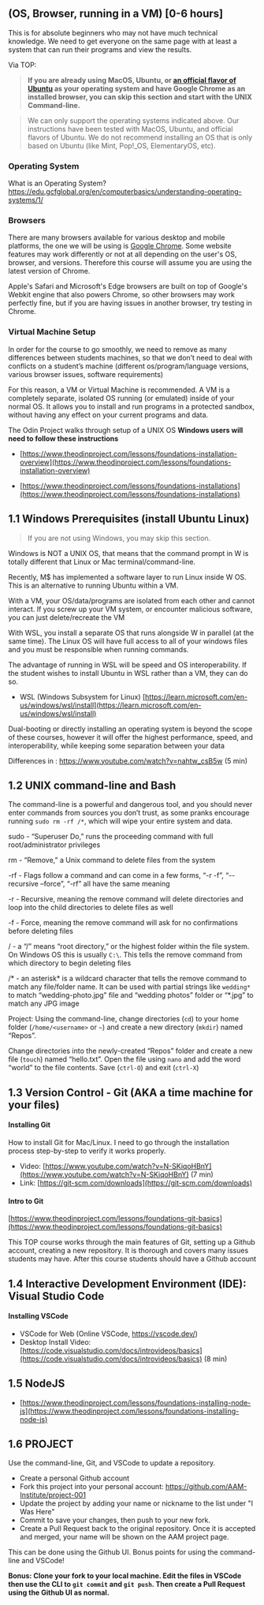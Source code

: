 ## (OS, Browser, running in a VM) [0-6 hours]

This is for absolute beginners who may not have much technical knowledge. We need to get everyone on the same page with at least a system that can run their programs and view the results.

Via TOP:

> **If you are already using MacOS, Ubuntu, or [an official flavor of Ubuntu](https://wiki.ubuntu.com/UbuntuFlavors) as your operating system and have Google Chrome as an installed browser, you can skip this section and start with the UNIX Command-line.**

> We can only support the operating systems indicated above. Our instructions have been tested with MacOS, Ubuntu, and official flavors of Ubuntu. We do not recommend installing an OS that is only based on Ubuntu (like Mint, Pop!_OS, ElementaryOS, etc). 


### Operating System
What is an Operating System?
https://edu.gcfglobal.org/en/computerbasics/understanding-operating-systems/1/


### Browsers
There are many browsers available for various desktop and mobile platforms, the one we will be using is [Google Chrome](https://www.google.com/chrome/). Some website features may work differently or not at all depending on the user's OS, browser, and versions. Therefore this course will assume you are using the latest version of Chrome.

Apple's Safari and Microsoft's Edge browsers are built on top of Google's Webkit engine that also powers Chrome, so other browsers may work perfectly fine, but if you are having issues in another browser, try testing in Chrome.


### Virtual Machine Setup
In order for the course to go smoothly, we need to remove as many differences between students machines, so that we don’t need to deal with conflicts on a student’s machine (different os/program/language versions, various browser issues, software requirements)

For this reason, a VM or Virtual Machine is recommended. A VM is a completely separate, isolated OS running (or emulated) inside of your normal OS. It allows you to install and run programs in a protected sandbox, without having any effect on your current programs and data.

The Odin Project walks through setup of a UNIX OS **Windows users will need to follow these instructions**  

-   [https://www.theodinproject.com/lessons/foundations-installation-overview](https://www.theodinproject.com/lessons/foundations-installation-overview)

-   [https://www.theodinproject.com/lessons/foundations-installations](https://www.theodinproject.com/lessons/foundations-installations)


## 1.1 Windows Prerequisites (install Ubuntu Linux)

> If you are not using Windows, you may skip this section.

Windows is NOT a UNIX OS, that means that the command prompt in W is totally different that Linux or Mac terminal/command-line.

Recently, M$ has implemented a software layer to run Linux inside W OS. This is an alternative to running Ubuntu within a VM. 

With a VM, your OS/data/programs are isolated from each other and cannot interact. If you screw up your VM system, or encounter malicious software, you can just delete/recreate the VM

With WSL, you install a separate OS that runs alongside W in parallel (at the same time). The Linux OS will have full access to all of your windows files and you must be responsible when running commands.

The advantage of running in WSL will be speed and OS interoperability. If the student wishes to install Ubuntu in WSL rather than a VM, they can do so.

-   WSL (Windows Subsystem for Linux) [https://learn.microsoft.com/en-us/windows/wsl/install](https://learn.microsoft.com/en-us/windows/wsl/install)

Dual-booting or directly installing an operating system is beyond the scope of these courses, however it will offer the highest performance, speed, and interoperability, while keeping some separation between your data

Differences in : https://www.youtube.com/watch?v=nahtw_csB5w (5 min)


## 1.2 UNIX command-line and Bash

The command-line is a powerful and dangerous tool, and you should never enter commands from sources you don’t trust, as some pranks encourage running `sudo rm -rf /*`, which will wipe your entire system and data.

sudo - “Superuser Do,” runs the proceeding command with full root/administrator privileges

rm - “Remove,” a Unix command to delete files from the system

-rf - Flags follow a command and can come in a few forms, “-r -f”, “--recursive –force”, “-rf” all have the same meaning

-r - Recursive, meaning the remove command will delete directories and loop into the child directories to delete files as well

-f - Force, meaning the remove command will ask for no confirmations before deleting files

/ - a “/” means “root directory,” or the highest folder within the file system. On Windows OS this is usually `C:\`. This tells the remove command from which directory to begin deleting files

/* - an asterisk* is a wildcard character that tells the remove command to match any file/folder name. It can be used with partial strings like `wedding*` to match “wedding-photo.jpg” file and “wedding photos” folder or “*.jpg” to match any JPG image

Project: Using the command-line, change directories (`cd`) to your home folder (`/home/<username>` or `~`) and create a new directory (`mkdir`) named “Repos”.

Change directories into the newly-created “Repos” folder and create a new file (`touch`) named “hello.txt”. Open the file using `nano` and add the word “world” to the file contents. Save (`ctrl-O`) and exit (`ctrl-X`)


## 1.3 Version Control - Git (AKA a time machine for your files)

#### Installing Git
How to install Git for Mac/Linux. I need to go through the installation process step-by-step to verify it works properly.

-   Video: [https://www.youtube.com/watch?v=N-SKiqoHBnY](https://www.youtube.com/watch?v=N-SKiqoHBnY) (7 min)
-   Link: [https://git-scm.com/downloads](https://git-scm.com/downloads)

#### Intro to Git
[https://www.theodinproject.com/lessons/foundations-git-basics](https://www.theodinproject.com/lessons/foundations-git-basics)

This TOP course works through the main features of Git, setting up a Github account, creating a new repository. It is thorough and covers many issues students may have. After this course students should have a Github account


## 1.4 Interactive Development Environment (IDE): Visual Studio Code

#### Installing VSCode
-   VSCode for Web (Online VSCode, https://vscode.dev/)
-   Desktop Install Video: [https://code.visualstudio.com/docs/introvideos/basics](https://code.visualstudio.com/docs/introvideos/basics) (8 min)  


## 1.5 NodeJS 
- [https://www.theodinproject.com/lessons/foundations-installing-node-js](https://www.theodinproject.com/lessons/foundations-installing-node-js)


## 1.6 PROJECT

Use the command-line, Git, and VSCode to update a repository.

- Create a personal Github account
- Fork this project into your personal account: https://github.com/AAM-Institute/project-001
- Update the project by adding your name or nickname to the list under "I Was Here"
- Commit to save your changes, then push to your new fork.
- Create a Pull Request back to the original repository. Once it is accepted and merged, your name will be shown on the AAM project page.

This can be done using the Github UI. Bonus points for using the command-line and VSCode!

**Bonus: Clone your fork to your local machine. Edit the files in VSCode then use the CLI to `git commit` and `git push`. Then create a Pull Request using the Github UI as normal.**
